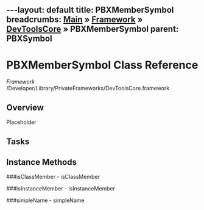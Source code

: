 ---layout: default
title: PBXMemberSymbol
breadcrumbs: <a href="/index.html">Main</a> &raquo; <a href="/Frameworks.html">Framework</a> &raquo; <a href="/Frameworks/DevToolsCore.html">DevToolsCore</a> &raquo; PBXMemberSymbol
parent: PBXSymbol 
---
# PBXMemberSymbol Class Reference

*Framework* /Developer/Library/PrivateFrameworks/DevToolsCore.framework

## Overview

Placeholder

## Tasks

## Instance Methods

<a name="-isClassMember"></a>
###isClassMember
    - isClassMember

<a name="-isInstanceMember"></a>
###isInstanceMember
    - isInstanceMember

<a name="-simpleName"></a>
###simpleName
    - simpleName

